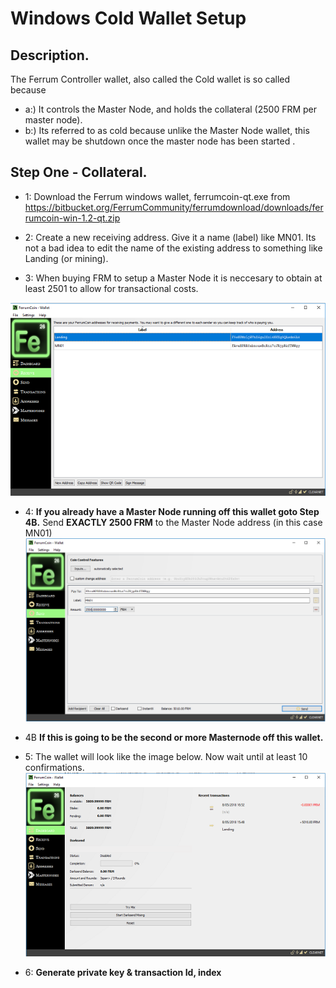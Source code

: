 # Windows Cold Wallet Setup
## Description.

The Ferrum Controller wallet, also called the Cold wallet is so called because

* a:) It controls the Master Node, and holds the collateral (2500 FRM per master node).
* b:) Its referred to as cold because unlike the Master Node wallet, this wallet may be shutdown once the master node has been started .

## Step One - Collateral.

* 1: Download the Ferrum windows wallet, ferrumcoin-qt.exe from 
https://bitbucket.org/FerrumCommunity/ferrumdownload/downloads/ferrumcoin-win-1.2-qt.zip
* 2: Create a new receiving address. Give it a name (label) like MN01.  Its not a bad idea to edit the name of the existing address  to something like Landing (or mining).

* 3: When buying FRM to setup a Master Node it is neccesary to obtain at least 2501 to allow for transactional costs.

![alt text](https://github.com/FerrumCommunity/Ferrum-Guides/blob/master/Windows%20Cold%20Wallet/ColdWallet_newAddress.PNG)

* 4: **If you already have a Master Node running off this wallet goto Step 4B.**
     Send **EXACTLY 2500 FRM** to the Master Node address (in this case MN01)
![alt text](https://github.com/FerrumCommunity/Ferrum-Guides/blob/master/Windows%20Cold%20Wallet/ColdWallet_sendCollateral.PNG)

* 4B **If this is going to be the second or more Masternode off this wallet.**

* 5:  The wallet will look like the image below.  Now wait until at least 10 confirmations.  
![alt text](https://github.com/FerrumCommunity/Ferrum-Guides/blob/master/Windows%20Cold%20Wallet/ColdWallet_CollateralReceived.PNG)

* 6: **Generate private key & transaction Id, index**
